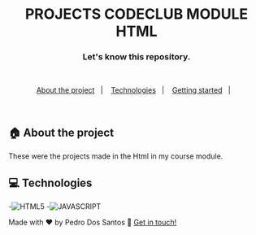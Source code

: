 <h1 align="center">
  PROJECTS CODECLUB MODULE HTML
</h1>


<h3 align="center">
  Let's know this repository.
</h3>

<br>

<p align="center">
  <a href="#house-about-the-project">About the project</a>&nbsp;&nbsp;&nbsp;|&nbsp;&nbsp;&nbsp;
  <a href="#computer-technologies">Technologies</a>&nbsp;&nbsp;&nbsp;|&nbsp;&nbsp;&nbsp;
  <a href="#construction_worker-installation">Getting started</a>&nbsp;&nbsp;&nbsp;|&nbsp;&nbsp;&nbsp;
</p>

<br>


## :house: About the project

These were the projects made in the Html in my course module.
<br>

## :computer: Technologies

-![HTML5](https://img.shields.io/badge/-HTML5-333333?style=flat&logo=HTML5)
-![JAVASCRIPT](https://img.shields.io/badge/JavaScript-323330?style=for-the-badge&logo=javascript)

Made with ♥ by Pedro Dos Santos :wave: [Get in touch!](https://www.linkedin.com/in/pedro-lucas-dos-santos/)
